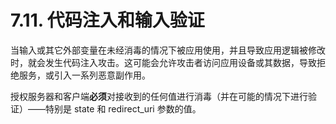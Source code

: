 # 7.11. 代码注入和输入验证

当输入或其它外部变量在未经消毒的情况下被应用使用，并且导致应用逻辑被修改时，就会发生代码注入攻击。这可能会允许攻击者访问应用设备或其数据，导致拒绝服务，或引入一系列恶意副作用。

授权服务器和客户端**必须**对接收到的任何值进行消毒（并在可能的情况下进行验证）——特别是 state 和 redirect_uri 参数的值。

